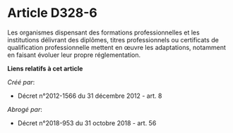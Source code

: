 # Article D328-6

Les organismes dispensant des formations professionnelles et les institutions délivrant des diplômes, titres professionnels
ou certificats de qualification professionnelle mettent en œuvre les adaptations, notamment en faisant évoluer leur propre
réglementation.

**Liens relatifs à cet article**

_Créé par_:

  - Décret n°2012-1566 du 31 décembre 2012 - art. 8

_Abrogé par_:

  - Décret n°2018-953 du 31 octobre 2018 - art. 56
